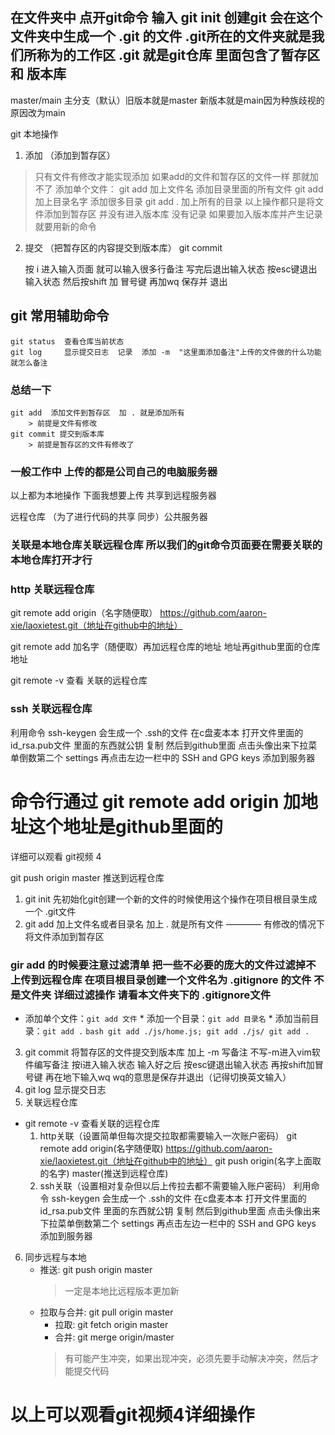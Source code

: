 ## 在文件夹中 点开git命令 输入 git init 创建git 会在这个文件夹中生成一个 .git 的文件   .git所在的文件夹就是我们所称为的工作区  .git 就是git仓库  里面包含了暂存区 和 版本库


master/main  主分支（默认）旧版本就是master  新版本就是main因为种族歧视的原因改为main

git 本地操作
1. 添加 （添加到暂存区）
> 只有文件有修改才能实现添加  如果add的文件和暂存区的文件一样 那就加不了
    添加单个文件： git add 加上文件名
    添加目录里面的所有文件  git add 加上目录名字
    添加很多目录  git add .  加上所有的目录
    以上操作都只是将文件添加到暂存区 并没有进入版本库  没有记录 如果要加入版本库并产生记录 就要用新的命令

2. 提交 （把暂存区的内容提交到版本库）
    git commit 

    按 i 进入输入页面 就可以输入很多行备注  写完后退出输入状态  按esc键退出输入状态   然后按shift 加 冒号键 再加wq   保存并 退出


## git 常用辅助命令
    git status  查看仓库当前状态
    git log     显示提交日志  记录  添加 -m  "这里面添加备注"上传的文件做的什么功能就怎么备注

### 总结一下
    git add  添加文件到暂存区  加 . 就是添加所有
        > 前提是文件有修改
    git commit 提交到版本库 
        > 前提是暂存区的文件有修改了


### 一般工作中 上传的都是公司自己的电脑服务器 
以上都为本地操作  下面我想要上传 共享到远程服务器

远程仓库 （为了进行代码的共享 同步）公共服务器


### 关联是本地仓库关联远程仓库  所以我们的git命令页面要在需要关联的本地仓库打开才行

### http  关联远程仓库
git remote add origin（名字随便取） https://github.com/aaron-xie/laoxietest.git（地址在github中的地址）

git remote add  加名字（随便取）再加远程仓库的地址  地址再github里面的仓库地址

 git remote -v 查看 关联的远程仓库
### ssh 关联远程仓库

利用命令  ssh-keygen 会生成一个 .ssh的文件 在c盘麦本本 打开文件里面的 id_rsa.pub文件 里面的东西就公钥 复制 然后到github里面 点击头像出来下拉菜单倒数第二个 settings 再点击左边一栏中的 SSH and GPG keys 添加到服务器

# 命令行通过 git remote add origin 加地址这个地址是github里面的


详细可以观看 git视频 4

git push origin master 推送到远程仓库










1. git  init   先初始化git创建一个新的文件的时候使用这个操作在项目根目录生成一个 .git文件
2. git add 加上文件名或者目录名 加上 . 就是所有文件  ————  有修改的情况下将文件添加到暂存区

### gir add 的时候要注意过滤清单 把一些不必要的庞大的文件过滤掉不上传到远程仓库  在项目根目录创建一个文件名为 .gitignore 的文件 不是文件夹 详细过滤操作 请看本文件夹下的  .gitignore文件
 * 添加单个文件：`git add 文件`
            * 添加一个目录：`git add 目录名`
            * 添加当前目录：`git add .`
            ```bash
                git add ./js/home.js;
                git add ./js/
                git add .
            ```
3. git commit  将暂存区的文件提交到版本库 加上 -m 写备注 不写-m进入vim软件编写备注 按i进入输入状态 输入好之后 按esc键退出输入状态 再按shift加冒号键 再在地下输入wq wq的意思是保存并退出（记得切换英文输入）
4. git log 显示提交日志
5. 关联远程仓库
* git remote -v 查看关联的远程仓库
    1. http关联（设置简单但每次提交拉取都需要输入一次账户密码）
        git remote add origin(名字随便取) https://github.com/aaron-xie/laoxietest.git（地址在github中的地址）
        git push origin(名字上面取的名字) master(推送到远程仓库)
    2. ssh关联（设置相对复杂但以后上传拉去都不需要输入账户密码）
    利用命令  ssh-keygen 会生成一个 .ssh的文件 在c盘麦本本 打开文件里面的 id_rsa.pub文件 里面的东西就公钥 复制 然后到github里面 点击头像出来下拉菜单倒数第二个 settings 再点击左边一栏中的 SSH and GPG keys 添加到服务器

6. 同步远程与本地
    * 推送: git push origin master
        > 一定是本地比远程版本更加新
    * 拉取与合并: git pull origin master
        * 拉取: git fetch origin master
        * 合并: git merge origin/master
        > 有可能产生冲突，如果出现冲突，必须先要手动解决冲突，然后才能提交代码
# 以上可以观看git视频4详细操作

